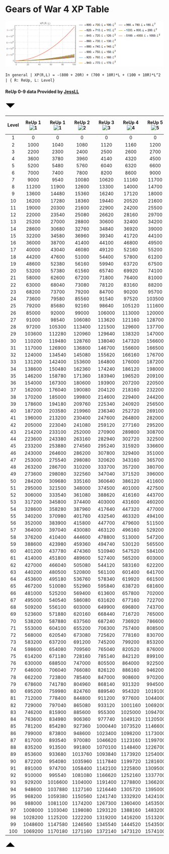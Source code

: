 # Gears of War 4 XP Table

![XP graph](https://github.com/TheanosLearning/Gears4XpLevels/raw/master/images/reUpFits.png)

`In general | XP(R,L) = -(800 + 20R) + (700 + 10R)*L + (100 + 10R)*L^2 | { R: ReUp, L: Level}`

<a id="table-top"></a>

#### ReUp 0-9 data Provided by [JessLL](https://gearsofwar.com/en-us/players/ii%20jessll%20ii)

[![Jump to Bottom](https://github.com/TheanosLearning/Gears4XpLevels/raw/master/images/arrow_sans_down_32.png)](#table-bottom)

| Level | ReUp 1 ![1](https://gearsofwar.com/Areas/GearPacks/Content/stats/1.jpg) | ReUp 1 ![1](https://gearsofwar.com/Areas/GearPacks/Content/stats/1.jpg) | ReUp 2 ![2](https://gearsofwar.com/Areas/GearPacks/Content/stats/2.jpg) | ReUp 3 ![3](https://gearsofwar.com/Areas/GearPacks/Content/stats/3.jpg) | ReUp 4 ![4](https://gearsofwar.com/Areas/GearPacks/Content/stats/4.jpg) | ReUp 5 ![5](https://gearsofwar.com/Areas/GearPacks/Content/stats/5.jpg) | ReUp 6 ![6](https://gearsofwar.com/Areas/GearPacks/Content/stats/6.jpg) | ReUp 7 ![7](https://gearsofwar.com/Areas/GearPacks/Content/stats/7.jpg) | ReUp 8 ![8](https://gearsofwar.com/Areas/GearPacks/Content/stats/8.jpg) | ReUp 9 ![9](https://gearsofwar.com/Areas/GearPacks/Content/stats/9.jpg) | ReUp 10 ![10](https://gearsofwar.com/Areas/GearPacks/Content/stats/10.jpg) | Wings 1 ![11](https://gearsofwar.com/Areas/GearPacks/Content/stats/11.jpg) | Wings 2 ![12](https://gearsofwar.com/Areas/GearPacks/Content/stats/12.jpg) | Wings 3 ![13](https://gearsofwar.com/Areas/GearPacks/Content/stats/13.jpg) | Wings 4 ![14](https://gearsofwar.com/Areas/GearPacks/Content/stats/14.jpg) | Wings 5 ![15](https://gearsofwar.com/Areas/GearPacks/Content/stats/15.jpg) |
|:-----:|:-----------------------------------------------------------------------:|:-----------------------------------------------------------------------:|:-----------------------------------------------------------------------:|:-----------------------------------------------------------------------:|:-----------------------------------------------------------------------:|:-----------------------------------------------------------------------:|:-----------------------------------------------------------------------:|:-----------------------------------------------------------------------:|:-----------------------------------------------------------------------:|:-----------------------------------------------------------------------:|:--------------------------------------------------------------------------:|:--------------------------------------------------------------------------:|:--------------------------------------------------------------------------:|:--------------------------------------------------------------------------:|:--------------------------------------------------------------------------:|:--------------------------------------------------------------------------:|
| 1 | 0 | 0 | 0 | 0 | 0 | 0 | 0 | 0 | 0 | 0 | 0 | 0 | 0 | 0 | 0 | 0 |
| 2 | 1000 | 1040 | 1080 | 1120 | 1160 | 1200 | 1240 | 1280 | 1320 | 1400 | 7200 |  |  |  |  |  |
| 3 | 2200 | 2300 | 2400 | 2500 | 2600 | 2700 | 2800 | 2900 | 3000 | 3200 | 16500 |  |  |  |  |  |
| 4 | 3600 | 3780 | 3960 | 4140 | 4320 | 4500 | 4680 | 4860 | 5040 | 5400 | 27900 |  |  |  |  |  |
| 5 | 5200 | 5480 | 5760 | 6040 | 6320 | 6600 | 6880 | 7160 | 7440 | 8000 | 41400 |  |  |  |  |  |
| 6 | 7000 | 7400 | 7800 | 8200 | 8600 | 9000 | 9400 | 9800 | 10200 | 11000 | 57000 |  |  |  |  |  |
| 7 | 9000 | 9540 | 10080 | 10620 | 11160 | 11700 | 12240 | 12780 | 13320 | 14400 | 74700 |  |  |  |  |  |
| 8 | 11200 | 11900 | 12600 | 13300 | 14000 | 14700 | 15400 | 16100 | 16800 | 18200 | 94500 |  |  |  |  |  |
| 9 | 13600 | 14480 | 15360 | 16240 | 17120 | 18000 | 18880 | 19760 | 20640 | 22400 | 116400 |  |  |  |  |  |
| 10 | 16200 | 17280 | 18360 | 19440 | 20520 | 21600 | 22680 | 23760 | 24840 | 27000 | 140400 |  |  |  |  |  |
| 11 | 19000 | 20300 | 21600 | 22900 | 24200 | 25500 | 26800 | 28100 | 29400 | 32000 | 166500 |  |  |  |  |  |
| 12 | 22000 | 23540 | 25080 | 26620 | 28160 | 29700 | 31240 | 32780 | 34320 | 37400 | 194700 |  |  |  |  |  |
| 13 | 25200 | 27000 | 28800 | 30600 | 32400 | 34200 | 36000 | 37800 | 39600 | 43200 | 225000 |  |  |  |  |  |
| 14 | 28600 | 30680 | 32760 | 34840 | 36920 | 39000 | 41080 | 43160 | 45240 | 49400 | 257400 |  |  |  |  |  |
| 15 | 32200 | 34580 | 36960 | 39340 | 41720 | 44100 | 46480 | 48860 | 51240 | 56000 | 291900 |  |  |  |  |  |
| 16 | 36000 | 38700 | 41400 | 44100 | 46800 | 49500 | 52200 | 54900 | 57600 | 63000 | 328500 |  |  |  |  |  |
| 17 | 40000 | 43040 | 46080 | 49120 | 52160 | 55200 | 58240 | 61280 | 64320 | 70400 | 367200 |  |  |  |  |  |
| 18 | 44200 | 47600 | 51000 | 54400 | 57800 | 61200 | 64600 | 68000 | 71400 | 78200 | 408000 |  |  |  |  |  |
| 19 | 48600 | 52380 | 56160 | 59940 | 63720 | 67500 | 71280 | 75060 | 78840 | 86400 | 450900 |  |  |  |  |  |
| 20 | 53200 | 57380 | 61560 | 65740 | 69920 | 74100 | 78280 | 82460 | 86640 | 95000 | 495900 |  |  |  |  |  |
| 21 | 58000 | 62600 | 67200 | 71800 | 76400 | 81000 | 85600 | 90200 | 94800 | 104000 | 543000 |  |  |  |  |  |
| 22 | 63000 | 68040 | 73080 | 78120 | 83160 | 88200 | 93240 | 98280 | 103320 | 113400 | 592200 |  |  |  |  |  |
| 23 | 68200 | 73700 | 79200 | 84700 | 90200 | 95700 | 101200 | 106700 | 112200 | 123200 | 643500 |  |  |  |  |  |
| 24 | 73600 | 79580 | 85560 | 91540 | 97520 | 103500 | 109480 | 115460 | 121440 | 133400 | 696900 |  |  |  |  |  |
| 25 | 79200 | 85680 | 92160 | 98640 | 105120 | 111600 | 118080 | 124560 | 131040 | 144000 | 752400 |  |  |  |  |  |
| 26 | 85000 | 92000 | 99000 | 106000 | 113000 | 120000 | 127000 | 134000 | 141000 | 155000 | 810000 |  |  |  |  |  |
| 27 | 91000 | 98540 | 106080 | 113620 | 121160 | 128700 | 136240 | 143780 | 151320 | 166400 | 869700 |  |  |  |  |  |
| 28 | 97200 | 105300 | 113400 | 121500 | 129600 | 137700 | 145800 | 153900 | 162000 | 178200 | 931500 |  |  |  |  |  |
| 29 | 103600 | 112280 | 120960 | 129640 | 138320 | 147000 | 155680 | 164360 | 173040 | 190400 | 995400 |  |  |  |  |  |
| 30 | 110200 | 119480 | 128760 | 138040 | 147320 | 156600 | 165880 | 175160 | 184440 | 203000 | 1061400 |  |  |  |  |  |
| 31 | 117000 | 126900 | 136800 | 146700 | 156600 | 166500 | 176400 | 186300 | 196200 | 216000 | 1129500 |  |  |  |  |  |
| 32 | 124000 | 134540 | 145080 | 155620 | 166160 | 176700 | 187240 | 197780 | 208320 | 229400 | 1199700 |  |  |  |  |  |
| 33 | 131200 | 142400 | 153600 | 164800 | 176000 | 187200 | 198400 | 209600 | 220800 | 243200 | 1272000 |  |  |  |  |  |
| 34 | 138600 | 150480 | 162360 | 174240 | 186120 | 198000 | 209880 | 221760 | 233640 | 257400 | 1346400 |  |  |  |  |  |
| 35 | 146200 | 158780 | 171360 | 183940 | 196520 | 209100 | 221680 | 234260 | 246840 | 272000 | 1422900 |  |  |  |  |  |
| 36 | 154000 | 167300 | 180600 | 193900 | 207200 | 220500 | 233800 | 247100 | 260400 | 287000 | 1501500 |  |  |  |  |  |
| 37 | 162000 | 176040 | 190080 | 204120 | 218160 | 232200 | 246240 | 260280 | 274320 | 302400 | 1582200 |  |  |  |  |  |
| 38 | 170200 | 185000 | 199800 | 214600 | 229400 | 244200 | 259000 | 273800 | 288600 | 318200 | 1665000 |  |  |  |  |  |
| 39 | 178600 | 194180 | 209760 | 225340 | 240920 | 256500 | 272080 | 287660 | 303240 | 334400 | 1749900 |  |  |  |  |  |
| 40 | 187200 | 203580 | 219960 | 236340 | 252720 | 269100 | 285480 | 301860 | 318240 | 351000 | 1836900 |  |  |  |  |  |
| 41 | 196000 | 213200 | 230400 | 247600 | 264800 | 282000 | 299200 | 316400 | 333600 | 368000 | 1926000 |  |  |  |  |  |
| 42 | 205000 | 223040 | 241080 | 259120 | 277160 | 295200 | 313240 | 331280 | 349320 | 385400 | 2017200 |  |  |  |  |  |
| 43 | 214200 | 233100 | 252000 | 270900 | 289800 | 308700 | 327600 | 346500 | 365400 | 403200 | 2110500 |  |  |  |  |  |
| 44 | 223600 | 243380 | 263160 | 282940 | 302720 | 322500 | 342280 | 362060 | 381840 | 421400 | 2205900 |  |  |  |  |  |
| 45 | 233200 | 253880 | 274560 | 295240 | 315920 | 336600 | 357280 | 377960 | 398640 | 440000 | 2303400 |  |  |  |  |  |
| 46 | 243000 | 264600 | 286200 | 307800 | 329400 | 351000 | 372600 | 394200 | 415800 | 459000 | 2403000 |  |  |  |  |  |
| 47 | 253000 | 275540 | 298080 | 320620 | 343160 | 365700 | 388240 | 410780 | 433320 | 478400 | 2504700 |  |  |  |  |  |
| 48 | 263200 | 286700 | 310200 | 333700 | 357200 | 380700 | 404200 | 427700 | 451200 | 498200 | 2608500 |  |  |  |  |  |
| 49 | 273600 | 298080 | 322560 | 347040 | 371520 | 396000 | 420480 | 444960 | 469440 | 518400 | 2714400 |  |  |  |  |  |
| 50 | 284200 | 309680 | 335160 | 360640 | 386120 | 411600 | 437080 | 462560 | 488040 | 539000 | 2822400 |  |  |  |  |  |
| 51 | 295000 | 321500 | 348000 | 374500 | 401000 | 427500 | 454000 | 480500 | 507000 | 560000 | 2932500 |  |  |  |  |  |
| 52 | 306000 | 333540 | 361080 | 388620 | 416160 | 443700 | 471240 | 498780 | 526320 | 581400 | 3044700 |  |  |  |  |  |
| 53 | 317200 | 345800 | 374400 | 403000 | 431600 | 460200 | 488800 | 517400 | 546000 | 603200 | 3159000 |  |  |  |  |  |
| 54 | 328600 | 358280 | 387960 | 417640 | 447320 | 477000 | 506680 | 536360 | 566040 | 625400 | 3275400 |  |  |  |  |  |
| 55 | 340200 | 370980 | 401760 | 432540 | 463320 | 494100 | 524880 | 555660 | 586440 | 648000 | 3393900 |  |  |  |  |  |
| 56 | 352000 | 383900 | 415800 | 447700 | 479600 | 511500 | 543400 | 575300 | 607200 | 671000 | 3514500 |  |  |  |  |  |
| 57 | 364000 | 397040 | 430080 | 463120 | 496160 | 529200 | 562240 | 595280 | 628320 | 694400 | 3637200 |  |  |  |  |  |
| 58 | 376200 | 410400 | 444600 | 478800 | 513000 | 547200 | 581400 | 615600 | 649800 | 718200 | 3762000 |  |  |  |  |  |
| 59 | 388600 | 423980 | 459360 | 494740 | 530120 | 565500 | 600880 | 636260 | 671640 | 742400 | 3888900 |  |  |  |  |  |
| 60 | 401200 | 437780 | 474360 | 510940 | 547520 | 584100 | 620680 | 657260 | 693840 | 767000 | 4017900 |  |  |  |  |  |
| 61 | 414000 | 451800 | 489600 | 527400 | 565200 | 603000 | 640800 | 678600 | 716400 | 792000 | 4149000 |  |  |  |  |  |
| 62 | 427000 | 466040 | 505080 | 544120 | 583160 | 622200 | 661240 | 700280 | 739320 | 817400 | 4282200 |  |  |  |  |  |
| 63 | 440200 | 480500 | 520800 | 561100 | 601400 | 641700 | 682000 | 722300 | 762600 | 843200 | 4417500 |  |  |  |  |  |
| 64 | 453600 | 495180 | 536760 | 578340 | 619920 | 661500 | 703080 | 744660 | 786240 | 869400 | 4554900 |  |  |  |  |  |
| 65 | 467200 | 510080 | 552960 | 595840 | 638720 | 681600 | 724480 | 767360 | 810240 | 896000 | 4694400 |  |  |  |  |  |
| 66 | 481000 | 525200 | 569400 | 613600 | 657800 | 702000 | 746200 | 790400 | 834600 | 923000 | 4836000 |  |  |  |  |  |
| 67 | 495000 | 540540 | 586080 | 631620 | 677160 | 722700 | 768240 | 813780 | 859320 | 950400 | 4979700 |  |  |  |  |  |
| 68 | 509200 | 556100 | 603000 | 649900 | 696800 | 743700 | 790600 | 837500 | 884400 | 978200 | 5125500 |  |  |  |  |  |
| 69 | 523600 | 571880 | 620160 | 668440 | 716720 | 765000 | 813280 | 861560 | 909840 | 1006400 | 5273400 |  |  |  |  |  |
| 70 | 538200 | 587880 | 637560 | 687240 | 736920 | 786600 | 836280 | 885960 | 935640 | 1035000 | 5423400 |  |  |  |  |  |
| 71 | 553000 | 604100 | 655200 | 706300 | 757400 | 808500 | 859600 | 910700 | 961800 | 1064000 | 5575500 |  |  |  |  |  |
| 72 | 568000 | 620540 | 673080 | 725620 | 778160 | 830700 | 883240 | 935780 | 988320 | 1093400 | 5729700 |  |  |  |  |  |
| 73 | 583200 | 637200 | 691200 | 745200 | 799200 | 853200 | 907200 | 961200 | 1015200 | 1123200 | 5886000 |  |  |  |  |  |
| 74 | 598600 | 654080 | 709560 | 765040 | 820520 | 876000 | 931480 | 986960 | 1042440 | 1153400 | 6044400 |  |  |  |  |  |
| 75 | 614200 | 671180 | 728160 | 785140 | 842120 | 899100 | 956080 | 1013060 | 1070040 | 1184000 | 6204900 |  |  |  |  |  |
| 76 | 630000 | 688500 | 747000 | 805500 | 864000 | 922500 | 981000 | 1039500 | 1098000 | 1215000 | 6367500 |  |  |  |  |  |
| 77 | 646000 | 706040 | 766080 | 826120 | 886160 | 946200 | 1006240 | 1066280 | 1126320 | 1246400 | 6532200 |  |  |  |  |  |
| 78 | 662200 | 723800 | 785400 | 847000 | 908600 | 970200 | 1031800 | 1093400 | 1155000 | 1278200 | 6699000 |  |  |  |  |  |
| 79 | 678600 | 741780 | 804960 | 868140 | 931320 | 994500 | 1057680 | 1120860 | 1184040 | 1310400 | 6867900 |  |  |  |  |  |
| 80 | 695200 | 759980 | 824760 | 889540 | 954320 | 1019100 | 1083880 | 1148660 | 1213440 | 1343000 | 7038900 |  |  |  |  |  |
| 81 | 712000 | 778400 | 844800 | 911200 | 977600 | 1044000 | 1110400 | 1176800 | 1243200 | 1376000 | 7212000 |  |  |  |  |  |
| 82 | 729000 | 797040 | 865080 | 933120 | 1001160 | 1069200 | 1137240 | 1205280 | 1273320 | 1409400 | 7387200 |  |  |  |  |  |
| 83 | 746200 | 815900 | 885600 | 955300 | 1025000 | 1094700 | 1164400 | 1234100 | 1303800 | 1443200 | 7564500 |  |  |  |  |  |
| 84 | 763600 | 834980 | 906360 | 977740 | 1049120 | 1120500 | 1191880 | 1263260 | 1334640 | 1477400 | 7743900 |  |  |  |  |  |
| 85 | 781200 | 854280 | 927360 | 1000440 | 1073520 | 1146600 | 1219680 | 1292760 | 1365840 | 1512000 | 7925400 |  |  |  |  |  |
| 86 | 799000 | 873800 | 948600 | 1023400 | 1098200 | 1173000 | 1247800 | 1322600 | 1397400 | 1547000 | 8109000 |  |  |  |  |  |
| 87 | 817000 | 893540 | 970080 | 1046620 | 1123160 | 1199700 | 1276240 | 1352780 | 1429320 | 1582400 | 8294700 |  |  |  |  |  |
| 88 | 835200 | 913500 | 991800 | 1070100 | 1148400 | 1226700 | 1305000 | 1383300 | 1461600 | 1618200 | 8482500 |  |  |  |  |  |
| 89 | 853600 | 933680 | 1013760 | 1093840 | 1173920 | 1254000 | 1334080 | 1414160 | 1494240 | 1654400 | 8672400 |  |  |  |  |  |
| 90 | 872200 | 954080 | 1035960 | 1117840 | 1199720 | 1281600 | 1363480 | 1445360 | 1527240 | 1691000 | 8864400 |  |  |  |  |  |
| 91 | 891000 | 974700 | 1058400 | 1142100 | 1225800 | 1309500 | 1393200 | 1476900 | 1560600 | 1728000 | 9058500 |  |  |  |  |  |
| 92 | 910000 | 995540 | 1081080 | 1166620 | 1252160 | 1337700 | 1423240 | 1508780 | 1594320 | 1765400 | 9254700 |  |  |  |  |  |
| 93 | 929200 | 1016600 | 1104000 | 1191400 | 1278800 | 1366200 | 1453600 | 1541000 | 1628400 | 1803200 | 9453000 |  |  |  |  |  |
| 94 | 948600 | 1037880 | 1127160 | 1216440 | 1305720 | 1395000 | 1484280 | 1573560 | 1662840 | 1841400 | 9653400 |  |  |  |  |  |
| 95 | 968200 | 1059380 | 1150560 | 1241740 | 1332920 | 1424100 | 1515280 | 1606460 | 1697640 | 1880000 | 9855900 |  |  |  |  |  |
| 96 | 988000 | 1081100 | 1174200 | 1267300 | 1360400 | 1453500 | 1546600 | 1639700 | 1732800 | 1919000 | 10060500 |  |  |  |  |  |
| 97 | 1008000 | 1103040 | 1198080 | 1293120 | 1388160 | 1483200 | 1578240 | 1673280 | 1768320 | 1958400 | 10267200 |  |  |  |  |  |
| 98 | 1028200 | 1125200 | 1222200 | 1319200 | 1416200 | 1513200 | 1610200 | 1707200 | 1804200 | 1998200 | 10476000 |  |  |  |  |  |
| 99 | 1048600 | 1147580 | 1246560 | 1345540 | 1444520 | 1543500 | 1642480 | 1741460 | 1840440 | 2038400 | 10686900 |  |  |  |  |  |
| 100 | 1069200 | 1170180 | 1271160 | 1372140 | 1473120 | 1574100 | 1675080 | 1776060 | 1877040 | 2079000 | 10899900 |  |  |  |  |  |

<a id="table-bottom"></a>

[![Jump to Top](https://github.com/TheanosLearning/Gears4XpLevels/raw/master/images/arrow_sans_up_32.png)](#table-top)

